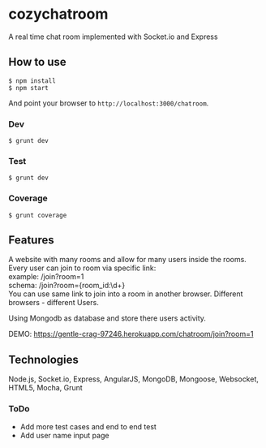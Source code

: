 # cozychatroom
A real time chat room implemented with Socket.io and Express

## How to use

```
$ npm install
$ npm start
```
And point your browser to `http://localhost:3000/chatroom`.

### Dev

```
$ grunt dev
```
### Test

```
$ grunt dev
```

### Coverage

```
$ grunt coverage
```

## Features

A website with many rooms and allow for many users inside the rooms.  
Every user can join to room via specific link:  
example: /join?room=1  
schema: /join?room={room_id:\d+}  
You can use same link to join into a room in another browser. Different browsers - different Users.  

Using Mongodb as database and store there users activity.  

DEMO: https://gentle-crag-97246.herokuapp.com/chatroom/join?room=1

## Technologies

Node.js, Socket.io, Express, AngularJS, MongoDB, Mongoose, Websocket, HTML5, Mocha, Grunt

### ToDo

- Add more test cases and end to end test
- Add user name input page
